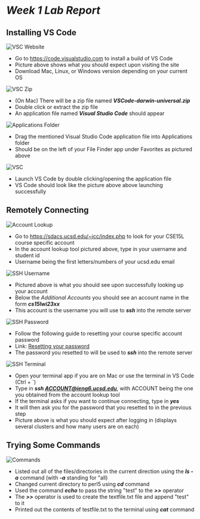 # _Week 1 Lab Report_

## Installing VS Code

![VSC Website](VSCSite.png)
- Go to https://code.visualstudio.com to install a build of VS Code
- Picture above shows what you should expect upon visiting the site
- Download Mac, Linux, or Windows version depending on your current OS

![VSC Zip](VSCZip.png)
- (On Mac) There will be a zip file named ***VSCode-darwin-universal.zip***
- Double click or extract the zip file
- An application file named ***Visual Studio Code*** should appear

![Applications Folder](ApplicationsFolder.png)
- Drag the mentioned Visual Studio Code application file into Applications folder
- Should be on the left of your File Finder app under Favorites as pictured above

![VSC](VSC.png)
- Launch VS Code by double clicking/opening the application file
- VS Code should look like the picture above above launching successfully

## Remotely Connecting

![Account Lookup](AccountLookup.png)
- Go to https://sdacs.ucsd.edu/~icc/index.php to look for your CSE15L course specific account
- In the account lookup tool pictured above, type in your username and student id
- Username being the first letters/numbers of your ucsd.edu email

![SSH Username](SSHUsername.png)
- Pictured above is what you should see upon successfully looking up your account
- Below the *Additional Accounts* you should see an account name in the form ***cs15lwi23xx***
- This account is the username you will use to ***ssh*** into the remote server

![SSH Password](SSHPassword.png)
- Follow the following guide to resetting your course specific account password
- Link: [Resetting your password](https://docs.google.com/document/d/1hs7CyQeh-MdUfM9uv99i8tqfneos6Y8bDU0uhn1wqho/edit)
- The password you resetted to will be used to ***ssh*** into the remote server

![SSH Terminal](SSHTerminal.png)
- Open your terminal app if you are on Mac or use the terminal in VS Code (Ctrl + `)
- Type in ***ssh ACCOUNT@ieng6.ucsd.edu***, with ACCOUNT being the one you obtained from the account lookup tool
- If the terminal asks if you want to continue connecting, type in ***yes***
- It will then ask you for the password that you resetted to in the previous step
- Picture above is what you should expect after logging in (displays several clusters and how many users are on each)

## Trying Some Commands

![Commands](COMMANDS.png)

- Listed out all of the files/directories in the current direction using the ***ls -a*** command (with ***-a*** standing for "all)
- Changed current directory to perl5 using ***cd*** command
- Used the command ***echo*** to pass the string "test" to the ***>>*** operator
- The ***>>*** operator is used to create the textfile.txt file and append "test" to it
- Printed out the contents of testfile.txt to the terminal using ***cat*** command

